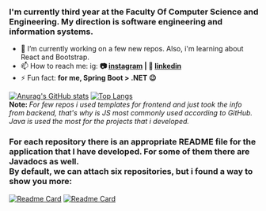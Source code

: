 
### I'm currently third year at the Faculty Of Computer Science and Engineering. My direction is software engineering and information systems.

- 🌱 I’m currently working on a few new repos. Also, i'm learning about React and Bootstrap.
- 📫 How to reach me: ig: <b>📷 [instagram][instagram] **|**  👔 [linkedin][linkedin]</b>
- ⚡ Fun fact: <b> for me, Spring Boot > .NET 😉 </b>

[![Anurag's GitHub stats](https://github-readme-stats.vercel.app/api?username=gabrieldim)](https://github.com/anuraghazra/github-readme-stats)
[![Top Langs](https://github-readme-stats.vercel.app/api/top-langs/?username=gabrieldim&layout=compact&langs_count=15)](https://github.com/anuraghazra/github-readme-stats)
</br> <b> Note: </b> <i> For few repos i used templates for frontend and just took the info from backend, that's why is JS most commonly used according to GitHub. 
Java is used the most for the projects that i developed. </br> </i> 
### For each repository there is an appropriate README file for the application that I have developed. For some of them there are Javadocs as well. </br> By default, we can attach six repositories, but i found a way to show you more: 
[![Readme Card](https://github-readme-stats.vercel.app/api/pin/?username=gabrieldim&repo=WPA2-CCMP-Authentication-Protocol)](https://github.com/gabrieldim/WPA2-CCMP-Authentication-Protocol)
[![Readme Card](https://github-readme-stats.vercel.app/api/pin/?username=gabrieldim&repo=SkopjeGuide)](https://github.com/gabrieldim/SkopjeGuide)


[instagram]: https://instagram.com/_dimitrievskig
[linkedin]: https://www.linkedin.com/in/gabriel-dimitrievski-a678761a9/
